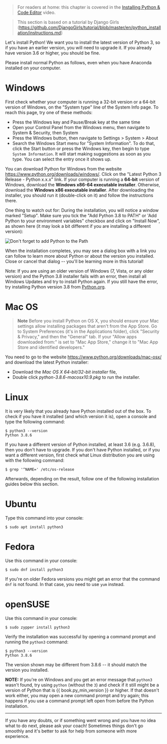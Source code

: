 > For readers at home: this chapter is covered in the [Installing Python & Code Editor](https://www.youtube.com/watch?v=pVTaqzKZCdA) video.

> This section is based on a tutorial by Django Girls (https://github.com/DjangoGirls/tutorial/blob/master/en/python_installation/instructions.md)

Let's install Python! We want you to install the latest version of Python 3, so if you have an earlier version, you will need to upgrade it. If you already have version 3.6 or higher, you should be fine.

Please install normal Python as follows, even when you have Anaconda installed on your computer.

# Windows

First check whether your computer is running a 32-bit version or a 64-bit version of Windows, on the "System type" line of the System Info page. To reach this page, try one of these methods:
* Press the Windows key and Pause/Break key at the same time
* Open your Control Panel from the Windows menu, then navigate to System & Security, then System
* Press the Windows button, then navigate to Settings > System > About
* Search the Windows Start menu for "System Information". To do that, click the Start button or press the Windows key, then begin to type `System Information`. It will start making suggestions as soon as you type. You can select the entry once it shows up.

You can download Python for Windows from the website https://www.python.org/downloads/windows/. Click on the "Latest Python 3 Release - Python x.x.x" link. If your computer is running a **64-bit** version of Windows, download the **Windows x86-64 executable installer**. Otherwise, download the **Windows x86 executable installer**. After downloading the installer, you should run it (double-click on it) and follow the instructions there.

One thing to watch out for: During the installation, you will notice a window marked "Setup". Make sure you tick the "Add Python 3.8 to PATH" or 'Add Python to your environment variables" checkbox and click on "Install Now", as shown here (it may look a bit different if you are installing a different version):

![Don't forget to add Python to the Path](https://github.com/Kudzmat/Python-Installation-Tutorial/blob/main/python-installation-options.png)

When the installation completes, you may see a dialog box with a link you can follow to learn more about Python or about the version you installed. Close or cancel that dialog -- you'll be learning more in this tutorial!

Note: If you are using an older version of Windows (7, Vista, or any older version) and the Python 3.8 installer fails with an error, then install all Windows Updates and try to install Python again. If you still have the error, try installing Python version 3.8 from [Python.org](https://www.python.org/downloads/windows/).

<!--endsec-->


# Mac OS

> **Note** Before you install Python on OS X, you should ensure your Mac settings allow installing packages that aren't from the App Store. Go to System Preferences (it's in the Applications folder), click "Security & Privacy," and then the "General" tab. If your "Allow apps downloaded from:" is set to "Mac App Store," change it to "Mac App Store and identified developers."

You need to go to the website https://www.python.org/downloads/mac-osx/ and download the latest Python installer:

* Download the *Mac OS X 64-bit/32-bit installer* file,
* Double click *python-3.8.6-macosx10.9.pkg* to run the installer.

<!--endsec-->

# Linux

It is very likely that you already have Python installed out of the box. To check if you have it installed (and which version it is), open a console and type the following command:

```
$ python3 --version
Python 3.8.6
```

If you have a different version of Python installed, at least 3.6 (e.g. 3.6.8), then you don't have to upgrade. If you don't have Python installed, or if you want a different version, first check what Linux distribution you are using with the following command:

```
$ grep '^NAME=' /etc/os-release
```

Afterwards, depending on the result, follow one of the following installation guides below this section.

<!--endsec-->

# Ubuntu

Type this command into your console:

```
$ sudo apt install python3
```

<!--endsec-->

# Fedora

Use this command in your console:

```
$ sudo dnf install python3
```

If you're on older Fedora versions you might get an error that the command `dnf` is not found. In that case, you need to use `yum` instead.

<!--endsec-->

# openSUSE

Use this command in your console:

```
$ sudo zypper install python3
```

<!--endsec-->

Verify the installation was successful by opening a command prompt and running the `python3` command:

```
$ python3 --version
Python 3.8.6
```
The version shown may be different from 3.8.6 -- it should match the version you installed.

**NOTE:** If you're on Windows and you get an error message that `python3` wasn't found, try using `python` (without the `3`) and check if it still might be a version of Python that is {{ book.py_min_version }} or higher. If that doesn't work either, you may open a new command prompt and try again; this happens if you use a command prompt left open from before the Python installation.

----

If you have any doubts, or if something went wrong and you have no idea what to do next, please ask your coach! Sometimes things don't go smoothly and it's better to ask for help from someone with more experience.
